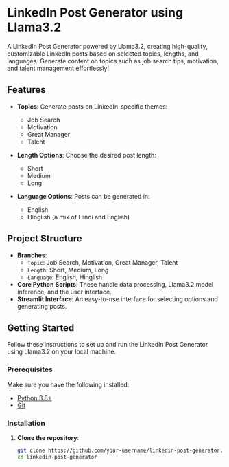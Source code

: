 # LinkedIn Post Generator using Llama3.2

A LinkedIn Post Generator powered by Llama3.2, creating high-quality, customizable LinkedIn posts based on selected topics, lengths, and languages. Generate content on topics such as job search tips, motivation, and talent management effortlessly!

## Features

- **Topics**: Generate posts on LinkedIn-specific themes:
  - Job Search
  - Motivation
  - Great Manager
  - Talent

- **Length Options**: Choose the desired post length:
  - Short
  - Medium
  - Long

- **Language Options**: Posts can be generated in:
  - English
  - Hinglish (a mix of Hindi and English)

## Project Structure

- **Branches**:
  - `Topic`: Job Search, Motivation, Great Manager, Talent
  - `Length`: Short, Medium, Long
  - `Language`: English, Hinglish
- **Core Python Scripts**: These handle data processing, Llama3.2 model inference, and the user interface.
- **Streamlit Interface**: An easy-to-use interface for selecting options and generating posts.

## Getting Started

Follow these instructions to set up and run the LinkedIn Post Generator using Llama3.2 on your local machine.

### Prerequisites

Make sure you have the following installed:

- [Python 3.8+](https://www.python.org/downloads/)
- [Git](https://git-scm.com/downloads)

### Installation

1. **Clone the repository**:
   ```bash
   git clone https://github.com/your-username/linkedin-post-generator.git
   cd linkedin-post-generator
